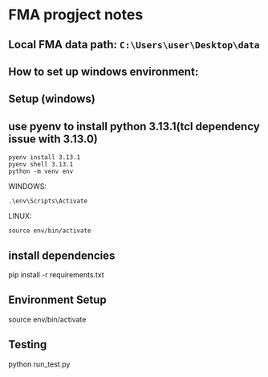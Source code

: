 # FMA progject notes
## Local FMA data path: `C:\Users\user\Desktop\data`
## How to set up windows environment:
## Setup (windows)
## use pyenv to install python 3.13.1(tcl dependency issue with 3.13.0)
```
pyenv install 3.13.1
pyenv shell 3.13.1
python -m venv env
```

WINDOWS:
```
.\env\Scripts\Activate
```


LINUX:
```
source env/bin/activate 
```

## install dependencies
pip install -r requirements.txt
## Environment Setup
source env/bin/activate
## Testing
python run_test.py

